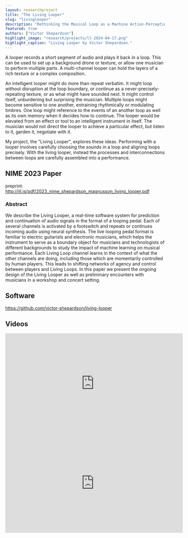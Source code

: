 ```yaml
---
layout: researchproject
title: "The Living Looper"
slug: "livinglooper"
description: "Rethinking the Musical Loop as a Machine Action-Perception Loop."
featured: true
authors: ["Victor Shepardson"]
highlight_image: "research/projects/ll-2024-04-17.png"
highlight_caption: "Living Looper by Victor Shepardson."
---
```


A looper records a short segment of audio and plays it back in a loop. This can be used to set up a background drone or texture, or allow one musician to perform multiple parts. A multi-channel looper can hold the layers of a rich texture or a complex composition.

An intelligent looper might do more than repeat verbatim. It might loop without disruption at the loop boundary, or continue as a never-precisely-repeating texture, or as what might have sounded next. It might control itself, unburdening but surprising the musician. Multiple loops might become sensitive to one another, entraining rhythmically or modulating timbres. One loop might reference to the events of an another loop as well as its own memory when it decides how to continue. The looper would be elevated from an effect or tool to an intelligent instrument in itself. The musician would not direct the looper to achieve a particular effect, but listen to it, garden it, negotiate with it. 

My project, the "Living Looper", explores these ideas. Performing with a looper involves carefully choosing the sounds in a loop and aligning loops precisely. With the living looper, instead the processes and interconnections between loops are carefully assembled into a performance.

## NIME 2023 Paper

preprint: http://iil.is/pdf/2023_nime_shepardson_magnusson_living_looper.pdf

### Abstract

We describe the Living Looper, a real-time software system for prediction and continuation of audio signals in the format of a looping pedal. Each of several channels is activated by a footswitch and repeats or continues incoming audio using neural synthesis. The live looping pedal format is familiar to electric guitarists and electronic musicians, which helps the instrument to serve as a boundary object for musicians and technologists of different backgrounds to study the impact of machine learning on musical performance. Each Living Loop channel learns in the context of what the other channels are doing, including those which are momentarily controlled by human players. This leads to shifting networks of agency and control between players and Living Loops. In this paper we present the ongoing design of the Living Looper as well as preliminary encounters with musicians in a workshop and concert setting.

## Software

https://github.com/victor-shepardson/living-looper

## Videos

<iframe width="560" height="315" src="https://www.youtube.com/embed/-KiQkexsml8?si=ma7vymC8xi11Y1b_" title="YouTube video player" frameborder="0" allow="accelerometer; autoplay; clipboard-write; encrypted-media; gyroscope; picture-in-picture; web-share" referrerpolicy="strict-origin-when-cross-origin" allowfullscreen></iframe>

<iframe width="560" height="315" src="https://www.youtube.com/embed/XHec9nnvBq0?si=0wiEv3c0m1QNqnuJ" title="YouTube video player" frameborder="0" allow="accelerometer; autoplay; clipboard-write; encrypted-media; gyroscope; picture-in-picture; web-share" referrerpolicy="strict-origin-when-cross-origin" allowfullscreen></iframe>